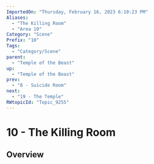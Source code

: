 ```yaml
---
ImportedOn: "Thursday, February 16, 2023 6:10:23 PM"
Aliases:
  - "The Killing Room"
  - "Area 10"
Category: "Scene"
Prefix: "10"
Tags:
  - "Category/Scene"
parent:
  - "Temple of the Beast"
up:
  - "Temple of the Beast"
prev:
  - "8 - Suicide Room"
next:
  - "19 - The Temple"
RWtopicId: "Topic_9255"
---
```

# 10 - The Killing Room
## Overview
